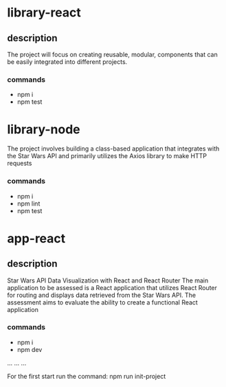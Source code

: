 # library-react
## description
The project will focus on creating reusable, modular, components that can be easily integrated into different projects.
### commands
- npm i
- npm test
# library-node
The project involves building a class-based application that integrates with the Star Wars API and primarily utilizes the Axios library to make HTTP requests
### commands
- npm i
- npm lint
- npm test
# app-react
## description
Star Wars API Data Visualization with React and React Router
The main application to be assessed is a React application that utilizes React Router for routing and displays data retrieved from the Star Wars API. The assessment aims to evaluate the ability to create a functional React application
### commands
- npm i
- npm dev

...
...
...

For the first start run the command:
npm run init-project